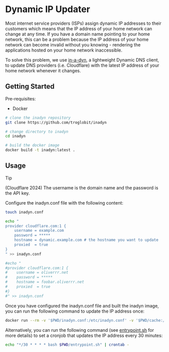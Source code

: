 # Dynamic IP Updater

Most internet service providers (ISPs) assign dynamic IP addresses to their customers which means that the IP address of your home network can change at any time. If you have a domain name pointing to your home network, this can be a problem because the IP address of your home network can become invalid without you knowing - rendering the applications hosted on your home network inaccessible.

To solve this problem, we use [in-a-dyn](https://github.com/troglobit/inadyn), a lightweight Dynamic DNS client, to update DNS providers (i.e. Cloudflare) with the latest IP address of your home network whenever it changes.

## Getting Started

Pre-requisites:

- Docker

```bash
# clone the inadyn repository
git clone https://github.com/troglobit/inadyn

# change directory to inadyn
cd inadyn

# build the docker image
docker build -t inadyn:latest .
```

## Usage

> [!Tip]
> (Cloudflare 2024) The username is the domain name and the password is the API key.

Configure the inadyn.conf file with the following content:

```bash
touch inadyn.conf

echo "
provider cloudflare.com:1 {
    username = example.com
    password = *****
    hostname = dynamic.example.com # the hostname you want to update
    proxied  = true
}
" >> inadyn.conf

#echo "
#provider cloudflare.com:1 {
#    username = oliverrr.net
#    password = *****
#    hostname = foobar.oliverrr.net
#    proxied  = true
#}
#" >> inadyn.conf
```

Once you have configured the inadyn.conf file and built the inadyn image, you can run the following command to update the IP address once:

```bash
docker run --rm -v '$PWD/inadyn.conf:/etc/inadyn.conf' -v '$PWD/cache:/var/cache/inadyn' inadyn:latest -1 --cache-dir=/var/cache/inadyn > /dev/null 2>&1
```

Alternatively, you can run the following command (see [entrypoint.sh](./entrypoint.sh) for more details) to set a cronjob that updates the IP address every 30 minutes:

```bash
echo "*/30 * * * * bash $PWD/entrypoint.sh" | crontab -
```
